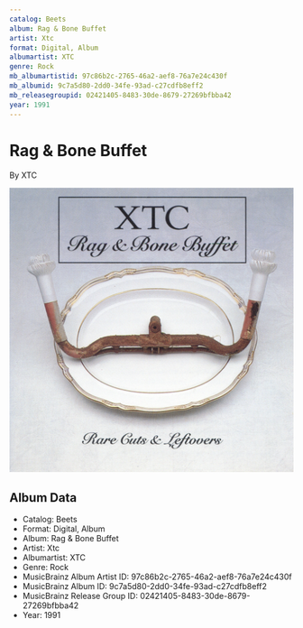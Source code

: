 ```yaml
---
catalog: Beets
album: Rag & Bone Buffet
artist: Xtc
format: Digital, Album
albumartist: XTC
genre: Rock
mb_albumartistid: 97c86b2c-2765-46a2-aef8-76a7e24c430f
mb_albumid: 9c7a5d80-2dd0-34fe-93ad-c27cdfb8eff2
mb_releasegroupid: 02421405-8483-30de-8679-27269bfbba42
year: 1991
---
```


# Rag & Bone Buffet

By XTC

![](../../assets/beetscovers/Xtc-Rag_and_Bone_Buffet.jpg)

## Album Data

- Catalog: Beets
- Format: Digital, Album
- Album: Rag & Bone Buffet
- Artist: Xtc
- Albumartist: XTC
- Genre: Rock
- MusicBrainz Album Artist ID: 97c86b2c-2765-46a2-aef8-76a7e24c430f
- MusicBrainz Album ID: 9c7a5d80-2dd0-34fe-93ad-c27cdfb8eff2
- MusicBrainz Release Group ID: 02421405-8483-30de-8679-27269bfbba42
- Year: 1991

